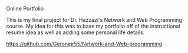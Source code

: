 Online Portfolio

This is my final project for Dr. Hazzazi's Network and Web Programming course. 
My idea for this was to base my portfolio off of the instructional resume idea as well as adding some personal life details.

https://github.com/Geronejr55/Network-and-Web-programming
